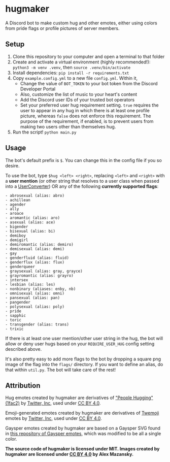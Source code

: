 # hugmaker
A Discord bot to make custom hug and other emotes, either using colors from pride flags or profile pictures of server members.

## Setup
1. Clone this repository to your computer and open a terminal to that folder
1. Create and activate a virtual environment (highly recommended!): `python3 -m venv .venv`, then `source .venv/bin/activate`
1. Install dependencies: `pip install -r requirements.txt`
1. Copy `example.config.yml` to a new file `config.yml`. Within it,
    - Change the value of `BOT_TOKEN` to your bot token from the Discord Developer Portal
    - Also, customize the list of music to your heart's content
    - Add the Discord user IDs of your trusted bot operators
    - Set your preferred user hug requirement setting. `true` requires the user to appear in any hug in which there is at least one profile picture, whereas `false` does not enforce this requirement. The purpose of the requirement, if enabled, is to prevent users from making two users other than themselves hug.
1. Run the script! `python main.py`

## Usage
The bot's default prefix is `$`. You can change this in the config file if you so desire.

To use the bot, type `$hug <left> <right>`, replacing `<left>` and `<right>` with a **user mention** (or other string that resolves to a user class when passed into a [UserConverter](https://discordpy.readthedocs.io/en/latest/ext/commands/api.html#discord.ext.commands.UserConverter)) OR any of the following **currently supported flags**:
```
- abrosexual (alias: abro)
- achillean
- agender
- ally
- aroace
- aromantic (alias: aro)
- asexual (alias: ace)
- bigender
- bisexual (alias: bi)
- demiboy
- demigirl
- demiromantic (alias: demiro)
- demisexual (alias: demi)
- gay
- genderfluid (alias: fluid)
- genderflux (alias: flux)
- genderqueer
- graysexual (alias: gray, grayce)
- grayromantic (alias: grayro)
- intersex
- lesbian (alias: les)
- nonbinary (aliases: enby, nb)
- omnisexual (alias: omni)
- pansexual (alias: pan)
- pangender
- polysexual (alias: poly)
- pride
- sapphic
- toric
- transgender (alias: trans)
- trixic
```
If there is at least one user mention/other user string in the hug, the bot will allow or deny user hugs based on your `REQUIRE_USER_HUG` config setting described above.

It's also pretty easy to add more flags to the bot by dropping a square png image of the flag into the `flags/` directory. If you want to define an alias, do that within `util.py`. The bot will take care of the rest!

## Attribution
Hug emotes created by hugmaker are derivatives of ["People Hugging" (1fac2)](https://abs.twimg.com/emoji/v2/svg/1fac2.svg) by [Twitter, Inc](https://twemoji.twitter.com/), used under [CC BY 4.0](https://creativecommons.org/licenses/by/4.0/).

Emoji-generated emotes created by hugmaker are derivatives of [Twemoji](https://twemoji.twitter.com/) emotes by [Twitter, Inc](https://twemoji.twitter.com/), used under [CC BY 4.0](https://creativecommons.org/licenses/by/4.0/).

Gaysper emotes created by hugmaker are based on a Gaysper SVG found in [this repository of Gaysper emotes](https://github.com/ZoeBijl/Gaysper), which was modified to be all a single color.

**The source code of hugmaker is licensed under MIT. Images created by hugmaker are licensed under [CC BY 4.0](https://creativecommons.org/licenses/by/4.0/) by Alex Mazansky.**
